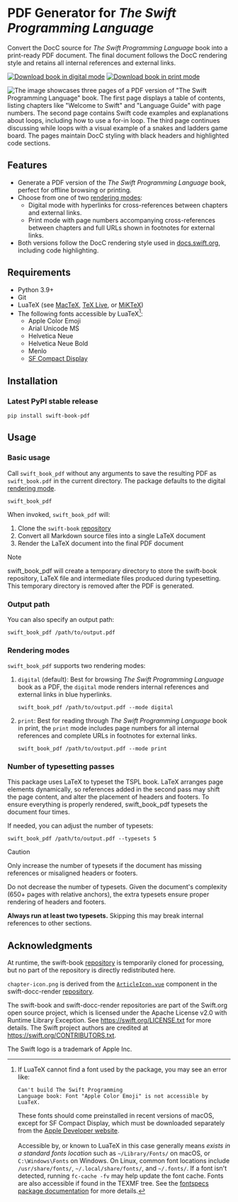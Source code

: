 # PDF Generator for _The Swift Programming Language_

Convert the DocC source for _The Swift Programming Language_ book into a print-ready PDF document. The final document follows the DocC rendering style and retains all internal references and external links.

<a href="https://github.com/ekassos/swift-book-pdf/releases/download/v1.0.1/swift_book_digital_v1.0.1_2025-03-11.pdf" target="_blank"><img src="https://img.shields.io/badge/download_book-digital_mode-064789?style=flat" alt="Download book in digital mode"></a> <a href="https://github.com/ekassos/swift-book-pdf/releases/download/v1.0.1/swift_book_print_v1.0.1_2025-03-11.pdf" target="_blank"><img src="https://img.shields.io/badge/download_book-print_mode-433633?style=flat" alt="Download book in print mode"></a>

![The image showcases three pages of a PDF version of "The Swift Programming Language" book. The first page displays a table of contents, listing chapters like "Welcome to Swift" and "Language Guide" with page numbers. The second page contains Swift code examples and explanations about loops, including how to use a for-in loop. The third page continues discussing while loops with a visual example of a snakes and ladders game board. The pages maintain DocC styling with black headers and highlighted code sections.](https://github.com/user-attachments/assets/466408bd-ff63-470e-a1fb-e84cb0b9412f)

## Features
- Generate a PDF version of the _The Swift Programming Language_ book, perfect for offline browsing or printing.
- Choose from one of two [rendering modes](#rendering-modes):
   - Digital mode with hyperlinks for cross-references between chapters and external links.
   - Print mode with page numbers accompanying cross-references between chapters and full URLs shown in footnotes for external links.
- Both versions follow the DocC rendering style used in [docs.swift.org](https://docs.swift.org/swift-book/documentation/the-swift-programming-language/), including code highlighting.

## Requirements
- Python 3.9+
- Git
- LuaTeX (see [MacTeX](https://www.tug.org/mactex/), [TeX Live](https://www.tug.org/texlive/), or [MiKTeX](https://miktex.org))
- The following fonts accessible by LuaTeX[^1]:
   - Apple Color Emoji
   - Arial Unicode MS
   - Helvetica Neue
   - Helvetica Neue Bold
   - Menlo
   - [SF Compact Display](https://developer.apple.com/fonts/)

[^1]: If LuaTeX cannot find a font used by the package, you may see an error like:<pre><code>Can't build The Swift Programming Language book: Font "Apple Color Emoji" is not accessible by LuaTeX.</pre></code>These fonts should come preinstalled in recent versions of macOS, except for SF Compact Display, which must be downloaded separately from the [Apple Developer website](https://developer.apple.com/fonts/).</br></br>Accessible by, or known to LuaTeX in this case generally means _exists in a standard fonts location_ such as `~/Library/Fonts/` on macOS, or `C:\Windows\Fonts` on Windows. On Linux, common font locations include `/usr/share/fonts/`, `~/.local/share/fonts/`, and `~/.fonts/`. If a font isn't detected, running `fc-cache -fv` may help update the font cache. Fonts are also accessible if found in the TEXMF tree. See the [fontspecs package documentation](https://ctan.org/pkg/fontspec) for more details.

## Installation
### Latest PyPI stable release
```
pip install swift-book-pdf
```

## Usage
### Basic usage
Call `swift_book_pdf` without any arguments to save the resulting PDF as `swift_book.pdf` in the current directory. The package defaults to the digital [rendering mode](#rendering-modes).
```
swift_book_pdf
```

When invoked, `swift_book_pdf` will:
1. Clone the `swift-book` [repository](https://github.com/swiftlang/swift-book)
2. Convert all Markdown source files into a single LaTeX document
3. Render the LaTeX document into the final PDF document

> [!NOTE]
> swift_book_pdf will create a temporary directory to store the swift-book repository, LaTeX file and intermediate files produced during typesetting. This temporary directory is removed after the PDF is generated.

### Output path
You can also specify an output path:
```
swift_book_pdf /path/to/output.pdf
```

### Rendering modes
`swift_book_pdf` supports two rendering modes:

1. `digital` (default): Best for browsing _The Swift Programming Language_ book as a PDF, the `digital` mode renders internal references and external links in blue hyperlinks.

   ```
   swift_book_pdf /path/to/output.pdf --mode digital
   ```
2. `print`: Best for reading through _The Swift Programming Language_ book in print, the `print` mode includes page numbers for all internal references and complete URLs in footnotes for external links.

   ```
   swift_book_pdf /path/to/output.pdf --mode print
   ```

### Number of typesetting passes
This package uses LaTeX to typeset the TSPL book. LaTeX arranges page elements dynamically, so references added in the second pass may shift the page content, and alter the placement of headers and footers. To ensure everything is properly rendered, swift_book_pdf typesets the document four times.

If needed, you can adjust the number of typesets:
```
swift_book_pdf /path/to/output.pdf --typesets 5
```

> [!CAUTION]
> Only increase the number of typesets if the document has missing references or misaligned headers or footers.
>
> Do not decrease the number of typesets. Given the document's complexity (650+ pages with relative anchors), the extra typesets ensure proper rendering of headers and footers.
>
> **Always run at least two typesets.** Skipping this may break internal references to other sections.

## Acknowledgments

At runtime, the swift-book [repository](https://github.com/swiftlang/swift-book) is temporarily cloned for processing, but no part of the repository is directly redistributed here.

`chapter-icon.png` is derived from the [`ArticleIcon.vue`](https://github.com/swiftlang/swift-docc-render/blob/1fe0a7a032b11272d0407317995169f79bba0d84/src/components/Icons/ArticleIcon.vue) component in the swift-docc-render [repository](https://github.com/swiftlang/swift-docc-render/).

The swift-book and swift-docc-render repositories are part of the Swift.org open source project, which is licensed under the Apache License v2.0 with Runtime Library Exception. See https://swift.org/LICENSE.txt for more details. The Swift project authors are credited at https://swift.org/CONTRIBUTORS.txt.

The Swift logo is a trademark of Apple Inc.
